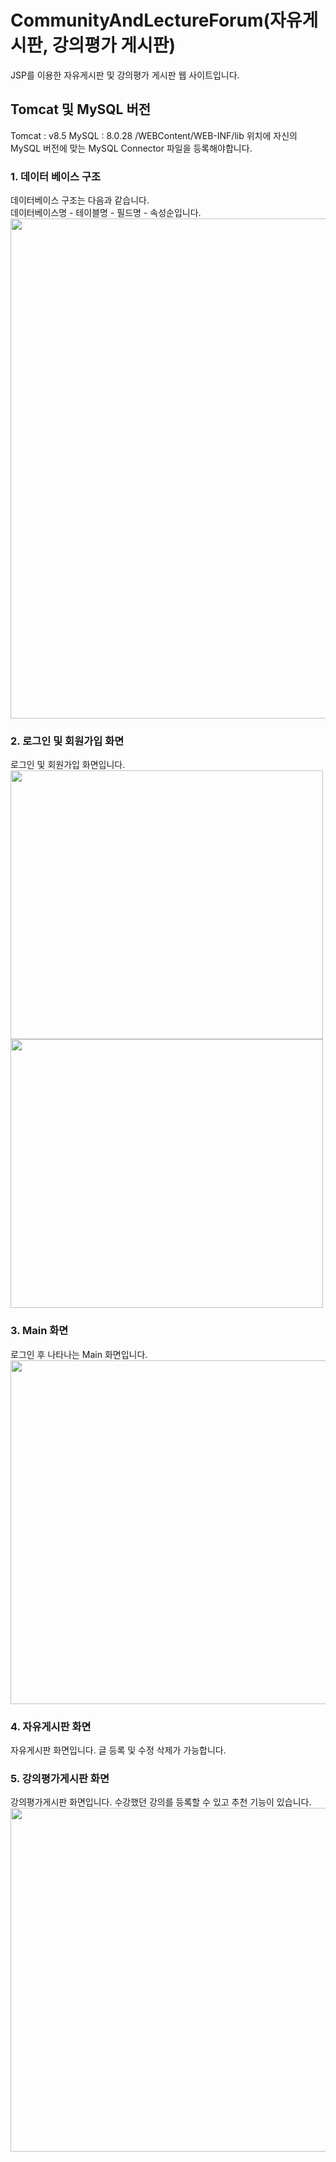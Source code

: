 # CommunityAndLectureForum(자유게시판, 강의평가 게시판)
JSP를 이용한 자유게시판 및 강의평가 게시판 웹 사이트입니다.

<h2>Tomcat 및 MySQL 버전</h2>
Tomcat : v8.5
MySQL : 8.0.28
/WEBContent/WEB-INF/lib 위치에 자신의 MySQL 버전에 맞는 MySQL Connector 파일을 등록해야합니다.

<h3>1. 데이터 베이스 구조</h3>
데이터베이스 구조는 다음과 같습니다.
<br>
데이터베이스명 - 테이블명 - 필드명 - 속성순입니다.
<img src="https://user-images.githubusercontent.com/100738049/161291090-4e068500-24fd-4a35-90db-d57acfdb3350.JPG" width ="700"height="800">


<h3>2. 로그인 및 회원가입 화면</h3>
로그인 및 회원가입 화면입니다.
<div>
<img src ="https://user-images.githubusercontent.com/100738049/161284870-8e774703-4818-4589-8264-d43db4b24887.jpg" width ="500" height="430">
<img src ="https://user-images.githubusercontent.com/100738049/161284876-2e4ab442-c133-4cd5-94f8-8f8347e5a79e.jpg" width ="500" height="430">
</div>

<h3>3. Main 화면</h3>
로그인 후 나타나는 Main 화면입니다.
<img src="https://user-images.githubusercontent.com/100738049/161286236-6648e615-1546-4c6f-94d0-79e47890d581.jpg" width ="950" height="550">

<h3>4. 자유게시판 화면</h3>
자유게시판 화면입니다. 글 등록 및 수정 삭제가 가능합니다.


<h3>5. 강의평가게시판 화면</h3>
강의평가게시판 화면입니다. 수강했던 강의를 등록할 수 있고 추천 기능이 있습니다.
<img src="https://user-images.githubusercontent.com/100738049/161284861-026b7e82-f1ab-4941-8d47-ef3c963d56bc.jpg" width ="950" height="550">
